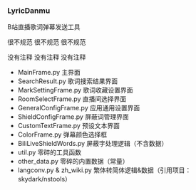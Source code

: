 ### LyricDanmu
B站直播歌词弹幕发送工具

很不规范 很不规范 很不规范

没有注释 没有注释 没有注释

+ MainFrame.py 主界面
+ SearchResult.py 歌词搜索结果界面
+ MarkSettingFrame.py 歌词收藏设置界面
+ RoomSelectFrame.py 直播间选择界面
+ GeneralConfigFrame.py 应用通用设置界面
+ ShieldConfigFrame.py 屏蔽词管理界面
+ CustomTextFrame.py 预设文本界面
+ ColorFrame.py 弹幕颜色选择框
+ BiliLiveShieldWords.py 屏蔽字处理逻辑（不含数据）
+ util.py 零碎的工具函数
+ other_data.py 零碎的内置数据（常量）
+ langconv.py & zh_wiki.py 繁体转简体逻辑&数据（引用项目：skydark/nstools）
